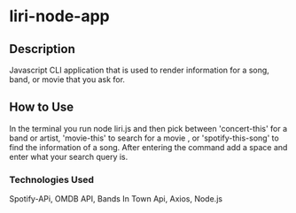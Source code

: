 # liri-node-app

## Description

Javascript CLI application that is used to render information for a song, band, or movie that you ask for.

## How to Use

In the terminal you run node liri.js and then pick between 'concert-this' for a band or artist, 'movie-this' to search for a movie , or 'spotify-this-song' to find the information of a song. After entering the command add a space and enter what your search query is.

### Technologies Used

Spotify-APi, OMDB API, Bands In Town Api, Axios, Node.js 